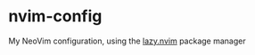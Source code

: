 # nvim-config
My NeoVim configuration, using the [lazy.nvim](https://github.com/folke/lazy.nvim) package manager
